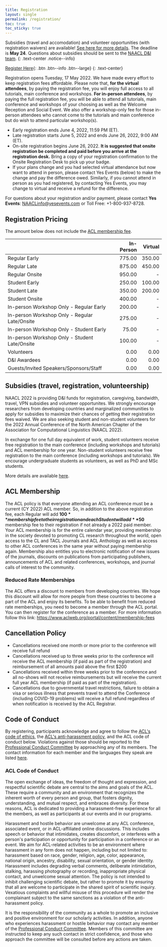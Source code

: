 ```yaml
---
title: Registration
layout: single
permalink: /registration/
toc: true
toc_sticky: true
---
```


Subsidies (travel and accomodation) and volunteer opportunities (with registration waivers) are available! [See here for more details](/blog/subsidies/). The deadline is **May 24**.
Questions about subsidies should be sent to the [NAACL D&I team](mailto:naacl-2022-dei-chairs@googlegroups.com).
{: .text-center .notice--info}

[Register Here](https://www.yesevents.com/naacl2022){: .btn .btn--info .btn--large}
{: .text-center}

Registration opens Tuesday, 17 May 2022.  We have made every effort to keep registration fees affordable.  Please note that, **for the virtual attendees**, by paying the registration fee, you will enjoy full access to all tutorials, main conference and workshops.  **For in-person attendees**, by paying the full registration fee, you will be able to attend all tutorials, main conference and workshops of your choosing as well as the Welcome Reception and Social Event.  We also offer a workshop-only fee for those in-person attendees who cannot come to the tutorials and main conference but do wish to attend particular workshop(s).

* Early registration ends June 4, 2022, 11:59 PM (ET).
* Late registration starts June 5, 2022 and ends June 26, 2022, 9:00 AM (ET).
* On-site registration begins June 26, 2022.  **It is suggested that onsite registration be completed and paid before you arrive at the registration desk.**  Bring a copy of your registration confirmation to the Onsite Registration Desk to pick up your badge.
* If your plans change and you had selected virtual attendance but now want to attend in person, please contact Yes Events (below) to make the change and pay the difference owed.  Similarly, if you cannot attend in person as you had registered, by contacting Yes Events, you may change to virtual and receive a refund for the difference.

For questions about your registration and/or payment, please contact **Yes Events**: <NAACLinfo@yesevents.com> or Toll Free: +1-800-937-8728.

## Registration Pricing

The amount below does not include the [ACL membership fee](#acl-membership).

|       | In-Person | Virtual |
| ----- | --------: | ------: |
| Regular Early | 775.00 | 350.00
| Regular Late | 875.00 | 450.00
| Regular Onsite | 950.00 | -
| Student Early | 250.00 | 100.00
| Student Late | 350.00 | 200.00
| Student Onsite | 400.00 | -
| In-person Workshop Only - Regular Early | 200.00 | -
| In-person Workshop Only - Regular Late/Onsite | 275.00 | -
| In-person Workshop Only - Student Early | 75.00 | -
| In-person Workshop Only - Student Late/Onsite | 100.00 | -
| Volunteers | 0.00 | 0.00
| D&I Awardees | 0.00 | 0.00
| Guests/Invited Speakers/Sponsors/Staff | 0.00 | 0.00

## Subsidies (travel, registration, volunteership)

NAACL 2022 is providing D&I funds for registration, caregiving, bandwidth, travel, VPN subsidies and volunteer opportunites. We strongly encourage researchers from developing countries and marginalized communities to apply for subsidies to maximize their chances of getting their registration fees waived. We are also seeking student and non-student volunteers for the 2022 Annual Conference of the North American Chapter of the Association for Computational Linguistics (NAACL 2022). 

In exchange for one full day equivalent of work, student volunteers receive free registration to the main conference (including workshops and tutorials) and ACL membership for one year. Non-student volunteers receive free registration to the main conference (including workshops and tutorials). We encourage undergraduate students as volunteers, as well as PhD and MSc students.

More details are available [here](/blog/subsidies/).

## ACL Membership

The ACL policy is that everyone attending an ACL conference must be a current (CY 2022) ACL member. So, in addition to the above registration fee, each Regular will add **$100** membership fee to their registration and each Student will add **$50** membership fee to their registration if not already a 2022 paid member. Your ACL membership is for the entire calendar year, providing membership in the society devoted to promoting CL research throughout the world, open access to the CL and TACL Journals and ACL Anthology as well as access to other ACL conferences in the same year without paying membership again. Membership also entitles you to electronic notification of new issues of the journals, discounts on publications from participating publishers, announcements of ACL and related conferences, workshops, and journal calls of interest to the community.

### Reduced Rate Memberships

The ACL offers a discount to members from developing countries. We hope this discount will allow for more people from these countries to become a part of the ACL and enjoy its benefits. To be able to benefit from reduced rate memberships, you need to become a member through the ACL portal. You can then register for the conference as a member. For more information follow this link: <https://www.aclweb.org/portal/content/membership-fees>


## Cancellation Policy

* Cancellations received one month or more prior to the conference will receive full refund
* Cancellations received up to three weeks prior to the conference will receive the ACL membership (if paid as part of the registration) and reimbursement of all amounts paid above the first $200  
* Cancellations received within three weeks prior to the conference and all no-shows will not receive reimbursements but will receive the current full year ACL membership (if paid as part of the registration).
* Cancellations due to governmental travel restrictions, failure to obtain a visa or serious illness that prevents travel to attend the Conference (including COVID-19 problems) will receive a full refund regardless of when notification is received by the ACL Registrar.

## Code of Conduct

By registering, participants acknowledge and agree to follow the [ACL's code of ethics](https://www.aclweb.org/portal/content/acl-code-ethics), the [ACL's anti-harassment policy](https://www.aclweb.org/adminwiki/index.php?title=Anti-Harassment_Policy), and the ACL code of conduct below. Violations against those should be reported to the [Professional Conduct Committee](https://www.aclweb.org/adminwiki/index.php?title=Professional_Conduct_Committee) by approaching any of its members. The contact information for each member and the languages they speak are listed [here](https://www.aclweb.org/adminwiki/index.php?title=Professional_Conduct_Committee).  

### ACL Code of Conduct

The open exchange of ideas, the freedom of thought and expression, and respectful scientific debate are central to the aims and goals of the ACL. These require a community and an environment that recognizes the inherent worth of every person and group, that fosters dignity, understanding, and mutual respect, and embraces diversity. For these reasons, ACL is dedicated to providing a harassment-free experience for all the members, as well as participants at our events and in our programs.

Harassment and hostile behavior are unwelcome at any ACL conference, associated event, or in ACL-affiliated online discussions. This includes speech or behavior that intimidates, creates discomfort, or interferes with a person's participation or opportunity for participation in a conference or an event. We aim for ACL-related activities to be an environment where harassment in any form does not happen, including but not limited to: harassment based on race, gender, religion, age, color, appearance, national origin, ancestry, disability, sexual orientation, or gender identity. Harassment includes degrading verbal comments, deliberate intimidation, stalking, harassing photography or recording, inappropriate physical contact, and unwelcome sexual attention. The policy is not intended to inhibit challenging scientific debate, but rather to promote it by ensuring that all are welcome to participate in the shared spirit of scientific inquiry. Vexatious complaints and willful misuse of this procedure will render the complainant subject to the same sanctions as a violation of the anti-harassment policy.

It is the responsibility of the community as a whole to promote an inclusive and positive environment for our scholarly activities. In addition, anyone who experiences harassment or hostile behavior may contact any member of the [Professional Conduct Committee](https://www.aclweb.org/adminwiki/index.php?title=Professional_Conduct_Committee). Members of this committee are instructed to keep any such contact in strict confidence, and those who approach the committee will be consulted before any actions are taken.

